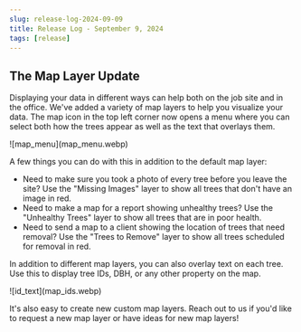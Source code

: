 ```yaml
---
slug: release-log-2024-09-09
title: Release Log - September 9, 2024
tags: [release]
---
```


## The Map Layer Update

Displaying your data in different ways can help both on the job site and in the office. We've added a variety of map layers to help you visualize your data. The map icon in the top left corner now opens a menu where you can select both how the trees appear as well as the text that overlays them.

<div style={{textAlign: 'center'}}>
    ![map_menu](map_menu.webp)
</div>

A few things you can do with this in addition to the default map layer:

* Need to make sure you took a photo of every tree before you leave the site? Use the "Missing Images" layer to show all trees that don't have an image in red.
* Need to make a map for a report showing unhealthy trees? Use the "Unhealthy Trees" layer to show all trees that are in poor health.
* Need to send a map to a client showing the location of trees that need removal? Use the "Trees to Remove" layer to show all trees scheduled for removal in red.

In addition to different map layers, you can also overlay text on each tree. Use this to display tree IDs, DBH, or any other property on the map.

<div style={{textAlign: 'center'}}>
    ![id_text](map_ids.webp)
</div>

It's also easy to create new custom map layers. Reach out to us if you'd like to request a new map layer or have ideas for new map layers!